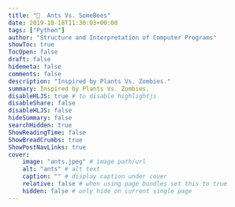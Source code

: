 ```yaml
---
title: "🧟  Ants Vs. SomeBees"
date: 2019-10-18T11:30:03+00:00
tags: ["Python"]
author: "Structure and Interpretation of Computer Programs"
showToc: true
TocOpen: false
draft: false
hidemeta: false
comments: false
description: "Inspired by Plants Vs. Zombies."
summary: Inspired by Plants Vs. Zombies.
disableHLJS: true # to disable highlightjs
disableShare: false
disableHLJS: false
hideSummary: false
searchHidden: true
ShowReadingTime: false
ShowBreadCrumbs: true
ShowPostNavLinks: true
cover:
    image: "ants.jpeg" # image path/url
    alt: "ants" # alt text
    caption: "" # display caption under cover
    relative: false # when using page bundles set this to true
    hidden: false # only hide on current single page
---
```

